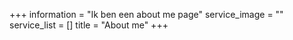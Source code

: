 +++
information = "Ik ben een about me page"
service_image = ""
service_list = []
title = "About me"
+++
